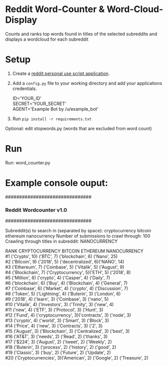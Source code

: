 # Reddit Word-Counter & Word-Cloud-Display
Counts and ranks top words found in titles of the selected subreddits and displays a wordcloud for each subreddit

# Setup 
1. Create a [reddit personal use script application](https://www.reddit.com/prefs/apps/).

2. Add a `config.py` file to your working directory and add your applications credentials.
	 
	 ID='YOUR_ID'  
	 SECRET='YOUR_SECRET'  
	 AGENT='Example Bot by /u/example_bot'  

3. Run `pip install -r requirements.txt`

Optional: edit stopwords.py (words that are excluded from word count)
	 
# Run
Run: word_counter.py
  
  
  
# Example console ouput:

###############################
### Reddit Wordcounter v1.0 ###
###############################

Subreddit(s) to search in (separated by space): cryptocurrency bitcoin ethereum nanocurrency
Number of submissions to crawl through: 100
Crawling through titles in subreddit: NANOCURRENCY

RANK CRYPTOCURRENCY      BITCOIN             ETHEREUM            NANOCURRENCY        
#1   ('Crypto', 10)      ('BTC', 7)          ('blockchain', 6)   ('Nano', 25)        
#2   ('Bitcoin', 9)      ('2018', 5)         ('decentralized', 6)('NANO', 14)        
#3   ('Ethereum', 7)     ('Coinbase', 5)     ('Vitalik', 5)      ('August', 9)       
#4   ('Blockchain', 7)   ('Cryptocurrency', 5)('ETH', 5)          ('2018', 8)         
#5   ('Million', 6)      ('crypto', 4)       ('Casper', 4)       ('Daily', 7)        
#6   ('blockchain', 6)   ('Buy', 4)          ('Blockchain', 4)   ('General', 7)      
#7   ('Coinbase', 6)     ('Market', 4)       ('crypto', 4)       ('Discussion', 7)   
#8   ('Token', 5)        ('Lightning', 4)    ('Buterin', 3)      ('London', 6)       
#9   ('2018', 4)         ('learn', 3)        ('Coinbase', 3)     ('nano', 5)         
#10  ('Vitalik', 4)      ('Investors', 3)    ('Trinity', 3)      ('new', 4)          
#11  ('new', 4)          ('ETF', 3)          ('Protocol', 3)     ('Hunt', 3)         
#12  ('Fund', 4)         ('cryptocurrency', 3)('contracts', 3)    ('node', 3)         
#13  ('crypto', 4)       ('world', 3)        ('Smart', 3)        ('Block', 3)        
#14  ('Price', 4)        ('new', 3)          ('Contracts', 3)    ('2', 3)            
#15  ('August', 3)       ('Blockchain', 3)   ('Centralized', 3)  ('best', 3)         
#16  ('AT&T', 3)         ('needs', 2)        ('Read', 2)         ('thanks', 3)       
#17  ('$224', 3)         ('August', 2)       ('tweet', 2)        ('Weekly', 2)       
#18  ('Buterin', 3)      ('process', 2)      ('history', 2)      ('good', 2)         
#19  ('Classic', 3)      ('buy', 2)          ('Future', 2)       ('Update', 2)       
#20  ('Cryptocurrencies', 3)('American', 2)     ('Google', 2)       ('Treasure', 2)     


